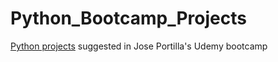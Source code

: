 # Python_Bootcamp_Projects
[Python projects](https://github.com/jmportilla/Complete-Python-Bootcamp/blob/master/Final%20Capstone%20Projects/Projects-Solutions/Solution%20Links.md) suggested in Jose Portilla's Udemy bootcamp
